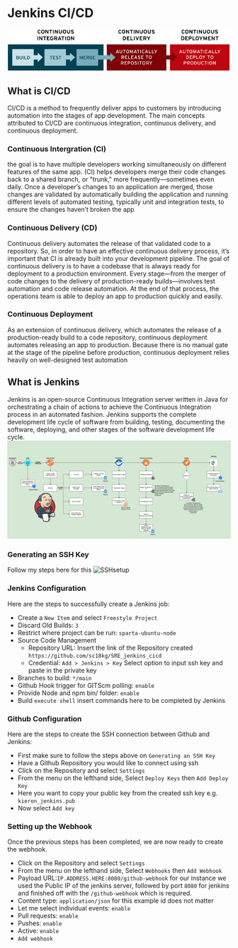 # Jenkins CI/CD
![CICD](ci-cd-flow-desktop.png)

## What is CI/CD
CI/CD is a method to frequently deliver apps to customers by introducing automation into the stages of app development. The main concepts attributed to CI/CD are continuous integration, continuous delivery, and continuous deployment.

### Continuous Intergration (CI) 
the goal is to have multiple developers working simultaneously on different features of the same app. (CI) helps developers merge their code changes back to a shared branch, or "trunk," more frequently—sometimes even daily. Once a developer’s changes to an application are merged, those changes are validated by automatically building the application and running different levels of automated testing, typically unit and integration tests, to ensure the changes haven’t broken the app

### Continuous Delivery (CD)  
Continuous delivery automates the release of that validated code to a repository. So, in order to have an effective continuous delivery process, it’s important that CI is already built into your development pipeline. The goal of continuous delivery is to have a codebase that is always ready for deployment to a production environment. Every stage—from the merger of code changes to the delivery of production-ready builds—involves test automation and code release automation. At the end of that process, the operations team is able to deploy an app to production quickly and easily.

### Continuous Deployment
As an extension of continuous delivery, which automates the release of a production-ready build to a code repository, continuous deployment automates releasing an app to production. Because there is no manual gate at the stage of the pipeline before production, continuous deployment relies heavily on well-designed test automation

## What is Jenkins
Jenkins is an open-source Continuous Integration server written in Java for orchestrating a chain of actions to achieve the Continuous Integration process in an automated fashion. Jenkins supports the complete development life cycle of software from building, testing, documenting the software, deploying, and other stages of the software development life cycle.
![jenkinspipeline](jenkinspipeline.png)

### Generating an SSH Key 
Follow my steps here for this 
![SSHsetup](https://github.com/sc18kg/SRE_github_ssh_setup)

### Jenkins Configuration
Here are the steps to successfully create a Jenkins job:
- Create a `New Item` and select `Freestyle Project`
- Discard Old Builds: `3`
- Restrict where project can be run: `sparta-ubuntu-node`
- Source Code Management
    - Repository URL: Insert the link of the Repository created `https://github.com/sc18kg/SRE_jenkins_cicd`
    - Credential: `Add > Jenkins > Key` Select option to input ssh key and paste in the private key
- Branches to build: `*/main`
- Github Hook trigger for GITScm polling: `enable`
- Provide Node and npm bin/ folder: `enable`
- Build `execute shell` insert commands here to be completed by Jenkins

### Github Configuration
Here are the steps to create the SSH connection between Github and Jenkins:
- First make sure to follow the steps above on `Generating an SSH Key`
- Have a Github Repository you would like to connect using ssh
- Click on the Repository and select `Settings`
- From the menu on the lefthand side, Select `Deploy Keys` then `Add Deploy Key`
- Here you want to copy your public key from the created ssh key e.g. `kieron_jenkins.pub`
- Now select `Add key`

### Setting up the Webhook
Once the previous steps has been completed, we are now ready to create the webhook.
- Click on the Repository and select `Settings`
- From the menu on the lefthand side, Select `Webhooks` then `Add Webhook`
- Payload URL:`IP.ADDRESS.HERE:8080/github-webhook` for our instance we used the Public IP of the jenkins server, followed by port `8080` for jenkins and finished off with the `/github-webhook` which is required.
- Content type: `application/json` for this example id does not matter
- Let me select individual events: `enable`
- Pull requests: `enable`
- Pushes: `enable`
- Active: `enable`
- `Add webhook`

